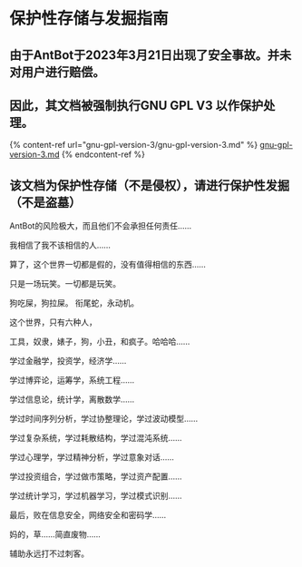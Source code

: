 # 保护性存储与发掘指南

## 由于AntBot于2023年3月21日出现了安全事故。并未对用户进行赔偿。

## 因此，其文档被强制执行GNU GPL V3 以作保护处理。

{% content-ref url="gnu-gpl-version-3/gnu-gpl-version-3.md" %}
[gnu-gpl-version-3.md](gnu-gpl-version-3/gnu-gpl-version-3.md)
{% endcontent-ref %}

## 该文档为保护性存储（不是侵权），请进行保护性发掘（不是盗墓）

AntBot的风险极大，而且他们不会承担任何责任……

我相信了我不该相信的人……

算了，这个世界一切都是假的，没有值得相信的东西……

只是一场玩笑。一切都是玩笑。

狗吃屎，狗拉屎。 衔尾蛇，永动机。

这个世界，只有六种人，

工具，奴隶，婊子，狗，小丑，和疯子。哈哈哈……

学过金融学，投资学，经济学……

学过博弈论，运筹学，系统工程……

学过信息论，统计学，离散数学……

学过时间序列分析，学过协整理论，学过波动模型……

学过复杂系统，学过耗散结构，学过混沌系统……

学过心理学，学过精神分析，学过意象对话……

学过投资组合，学过做市策略，学过资产配置……

学过统计学习，学过机器学习，学过模式识别……

最后，败在信息安全，网络安全和密码学……

妈的，草……简直废物……

辅助永远打不过刺客。
